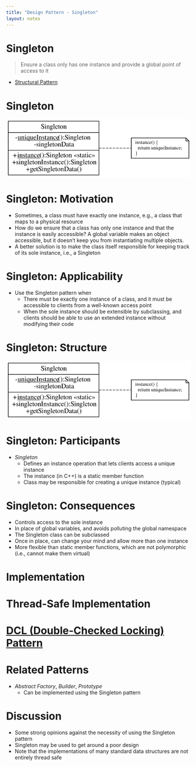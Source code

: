 ```yaml
---
title: "Design Pattern - Singleton"
layout: notes
---
```


[structural]: https://mdecker.net/notes/software-architecture/design-patterns/intro.html#/21
[singleton]: /images/design-patterns/singleton/singleton.svg
[structure]: /images/design-patterns/singleton/singleton.svg

# Singleton
> Ensure a class only has one instance and provide a global point of access to it

* [Structural Pattern][structural]

# Singleton
![singleton]

# Singleton: Motivation
* Sometimes, a class must have exactly one instance, e.g., a class that maps to a physical resource
* How do we ensure that a class has only one instance and that the instance is easily accessible? A global variable makes an object accessible, but it doesn’t keep you from instantiating multiple objects.
* A better solution is to make the class itself responsible for keeping track of its sole instance, i.e., a Singleton

# Singleton: Applicability
* Use the Singleton pattern when
	* There must be exactly one instance of a class, and it must be accessible to clients from a well-known access point
	* When the sole instance should be extensible by subclassing, and clients should be able to use an extended instance without modifying their code

# Singleton: Structure
![structure]

# Singleton: Participants
* *Singleton*
	* Defines an instance operation that lets clients access a unique instance
	* The instance (in C++) is a static member function
	* Class may be responsible for creating a unique instance (typical)

# Singleton: Consequences
* Controls access to the sole instance
* In place of global variables, and avoids polluting the global namespace
* The Singleton class can be subclassed
* Once in place, can change your mind and allow more than one instance
* More flexible than static member functions, which are not polymorphic (i.e., cannot make them virtual)

# Implementation
<script class="medium" src="https://gist.github.com/mjdecker/7b3bcce938d6d4e5c557ba95e2ed6120.js?file=PatternSingleton.hpp"></script>

# Thread-Safe Implementation
<script class="smaller" src="https://gist.github.com/mjdecker/7b3bcce938d6d4e5c557ba95e2ed6120.js?file=PatternSingleton2.hpp"></script>

# [DCL (Double-Checked Locking) Pattern](https://en.wikipedia.org/wiki/Double-checked_locking)
<script class="smaller" src="https://gist.github.com/mjdecker/7b3bcce938d6d4e5c557ba95e2ed6120.js?file=PatternSingleton3.hpp"></script>

# Related Patterns
* *Abstract Factory*, *Builder*, *Prototype*
	* Can be implemented using the Singleton pattern

# Discussion
* Some strong opinions against the necessity of using the Singleton pattern
* Singleton may be used to get around a poor design
* Note that the implementations of many standard data structures are not entirely thread safe
